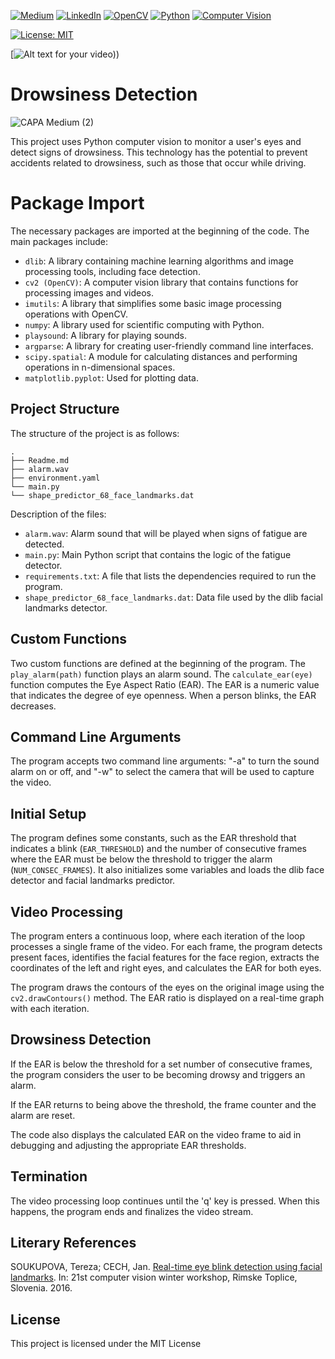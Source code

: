 [![Medium](https://img.shields.io/badge/Medium-%23000000.svg?style=for-the-badge&logo=Medium&logoColor=white)](https://medium.com/@jonysarcanjo) [![LinkedIn](https://img.shields.io/badge/LinkedIn-blue?style=for-the-badge&logo=linkedin&labelColor=blue)](https://www.linkedin.com/in/jonysarcanjo/) [![OpenCV](https://img.shields.io/badge/OpenCV-green?style=for-the-badge&logo=opencv&logoColor=white)](https://opencv.org/) [![Python](https://img.shields.io/badge/Python-blue?style=for-the-badge&logo=python&logoColor=white)](https://www.python.org/) [![Computer Vision](https://img.shields.io/badge/Computer%20Vision-%23000000?style=for-the-badge&logo=data:image/png;base64,iVBORw0KGgoAAAANSUhEUgAAABAAAAAQCAYAAAAf8/9hAAAAWElEQVQ4T2NkIAoYf/58+Q8YRiQRMyAaMgPjEGMEAzMDI8RAbGgYGBgEGMEIiAyNAAYxAyMDI8RAbGgYJoNjYGBgYBBlZmZmoIJRYPj/8+fPf2HkYGBgAADJAxMFtDq5TAAAAABJRU5ErkJggg==&logoColor=white)](YOUR_LINK_HERE)



[![License: MIT](https://img.shields.io/badge/License-MIT-yellow.svg)](https://opensource.org/licenses/MIT)

[![Alt text for your video]([https://www.canva.com/design/DAF2gZLTfu8/vt6Fxg7lYEMrMD4q35Hkpw/watch?utm_content=DAF2gZLTfu8&utm_campaign=designshare&utm_medium=link&utm_source=editor)))




# Drowsiness Detection

![CAPA Medium (2)](https://github.com/JonysArcanjo/Drowsiness_Detection/assets/48812740/793c9578-9d4d-47f7-b294-3952995da6e4)


This project uses Python computer vision to monitor a user's eyes and detect signs of drowsiness. This technology has the potential to prevent accidents related to drowsiness, such as those that occur while driving.


# Package Import

The necessary packages are imported at the beginning of the code. The main packages include:

- `dlib`: A library containing machine learning algorithms and image processing tools, including face detection.
- `cv2 (OpenCV)`: A computer vision library that contains functions for processing images and videos.
- `imutils`: A library that simplifies some basic image processing operations with OpenCV.
- `numpy`: A library used for scientific computing with Python.
- `playsound`: A library for playing sounds.
- `argparse`: A library for creating user-friendly command line interfaces.
- `scipy.spatial`: A module for calculating distances and performing operations in n-dimensional spaces.
- `matplotlib.pyplot`: Used for plotting data.

## Project Structure

The structure of the project is as follows:

```
.
├── Readme.md
├── alarm.wav
├── environment.yaml
└── main.py
└── shape_predictor_68_face_landmarks.dat
```

Description of the files:

* `alarm.wav`: Alarm sound that will be played when signs of fatigue are detected.
* `main.py`: Main Python script that contains the logic of the fatigue detector.
* `requirements.txt`: A file that lists the dependencies required to run the program.
* `shape_predictor_68_face_landmarks.dat`: Data file used by the dlib facial landmarks detector.


## Custom Functions

Two custom functions are defined at the beginning of the program. The `play_alarm(path)` function plays an alarm sound. The `calculate_ear(eye)` function computes the Eye Aspect Ratio (EAR). The EAR is a numeric value that indicates the degree of eye openness. When a person blinks, the EAR decreases.

## Command Line Arguments

The program accepts two command line arguments: "-a" to turn the sound alarm on or off, and "-w" to select the camera that will be used to capture the video.

## Initial Setup

The program defines some constants, such as the EAR threshold that indicates a blink (`EAR_THRESHOLD`) and the number of consecutive frames where the EAR must be below the threshold to trigger the alarm (`NUM_CONSEC_FRAMES`). It also initializes some variables and loads the dlib face detector and facial landmarks predictor.


## Video Processing

The program enters a continuous loop, where each iteration of the loop processes a single frame of the video. For each frame, the program detects present faces, identifies the facial features for the face region, extracts the coordinates of the left and right eyes, and calculates the EAR for both eyes.

The program draws the contours of the eyes on the original image using the `cv2.drawContours()` method. The EAR ratio is displayed on a real-time graph with each iteration.

## Drowsiness Detection

If the EAR is below the threshold for a set number of consecutive frames, the program considers the user to be becoming drowsy and triggers an alarm.

If the EAR returns to being above the threshold, the frame counter and the alarm are reset.

The code also displays the calculated EAR on the video frame to aid in debugging and adjusting the appropriate EAR thresholds.

## Termination

The video processing loop continues until the 'q' key is pressed. When this happens, the program ends and finalizes the video stream.

## Literary References

SOUKUPOVA, Tereza; CECH, Jan. [Real-time eye blink detection using facial landmarks](https://vision.fe.uni-lj.si/cvww2016/proceedings/papers/05.pdf). In: 21st computer vision winter workshop, Rimske Toplice, Slovenia. 2016.

## License

This project is licensed under the MIT License
